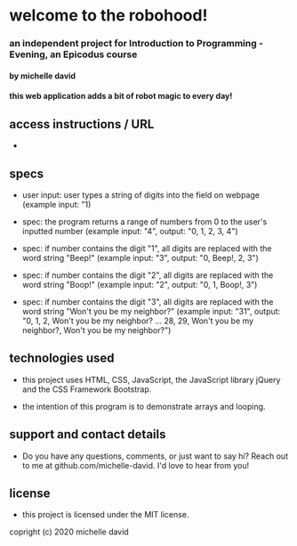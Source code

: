 # welcome to the robohood!

### an independent project for Introduction to Programming - Evening, an Epicodus course

#### by michelle david

#### this web application adds a bit of robot magic to every day!

## access instructions / URL

* 

## specs

* user input: user types a string of digits into the field on webpage (example input: "1)

* spec: the program returns a range of numbers from 0 to the user's inputted number (example input: "4", output: "0, 1, 2, 3, 4")

* spec: if number contains the digit "1", all digits are replaced with the word string "Beep!" (example input: "3", output: "0, Beep!, 2, 3")

* spec: if number contains the digit "2", all digits are replaced with the word string "Boop!" (example input: "2", output: "0, 1, Boop!, 3")

* spec: if number contains the digit "3", all digits are replaced with the word string "Won't you be my neighbor?" (example input: "31", output: "0, 1, 2, Won't you be my neighbor? ... 28, 29, Won't you be my neighbor?, Won't you be my neighbor?")

## technologies used

* this project uses HTML, CSS, JavaScript, the JavaScript library jQuery and the CSS Framework Bootstrap.

* the intention of this program is to demonstrate arrays and looping.

## support and contact details

* Do you have any questions, comments, or just want to say hi? Reach out to me at github.com/michelle-david. I'd love to hear from you!

## license

* this project is licensed under the MIT license.

copright (c) 2020 michelle david